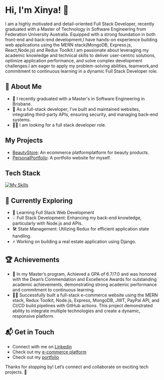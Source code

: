 # Hi, I'm Xinya! 👋

I am a highly motivated and detail-oriented Full Stack Developer, recently graduated with a Master of Technology in Software Engineering from Federation University Australia. Equipped with a strong foundation in both front-end and back-end development,I have hands-on experience building web applications using the MERN stack(MongoDB, Express.js, React,Node.js) and Redux Toolkit.I am passionate about leveraging my academic knowledge and technical skills to deliver user-centric solutions, optimize application performance, and solve complex development challenges.I am eager to apply my problem-solving abilities, teamwork,and commitment to continuous learning in a dynamic Full Stack Developer role.

## 🚀 About Me

- 🔭 I recently graduated with a Master's in Software Engineering in Brisbane.
- 📝 As a full-stack developer, I’ve built and maintained websites, integrating third-party APIs, ensuring security, and managing back-end systems.
- 👨‍💻 I am looking for a full stack developer role.

## My Projects

- [BeautyStore](https://www.beautystore.party/): An ecommerce platformplatform for beauty products.
- [PersonalPortfolio](https://xinya-liu-portfolio.netlify.app/): A portfolio website for myself.

## Tech Stack

[![My Skills](https://skillicons.dev/icons?i=js,html,css,react,nodejs,mongodb,bootstrap,figma,git,java,python,sap)](https://skillicons.dev)

## 🌱 Currently Exploring

- 🚀 Learning Full Stack Web Development
- 💡 Full Stack Development: Enhancing my back-end knowledge, particularly with Node.js and APIs.
- 🛠️ State Management: Utilizing Redux for efficient application state handling.
- ⚡ Working on building a real estate application using Django.

## 🏆 Achievements

- 🌟 In my Master’s program, Achieved a GPA of 6.7/7.0 and was honored with the Dean’s Commendation and Excellence Awards for outstanding academic achievements, demonstrating strong academic performance and commitment to continuous learning.
- 👨‍💻 Successfully built a full-stack e-commerce website using the MERN stack, Redux Toolkit, Node.js, Express, MongoDB, JWT, PayPal API, and CI/CD build pipelines with GitHub actions. This project demonstrated ability to integrate multiple technologies and create a dynamic, responsive platform.

## 📬 Get in Touch

- Connect with me on [Linkedin](https://www.linkedin.com/in/xinya-liu-740760121/)
- Check out my [e-commerce platform](https://www.beautystore.party/)
- Check out my [portfolio](https://xinya-liu-portfolio.netlify.app/)

Thanks for stopping by! Let’s connect and collaborate on exciting tech projects. 🚀
